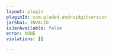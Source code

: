 ```yaml
---
layout: plugin
pluginId: com.gladed.androidgitversion
jarSha1: INVALID
isJarAvailable: false
error: NONE
violations: []

---
```

